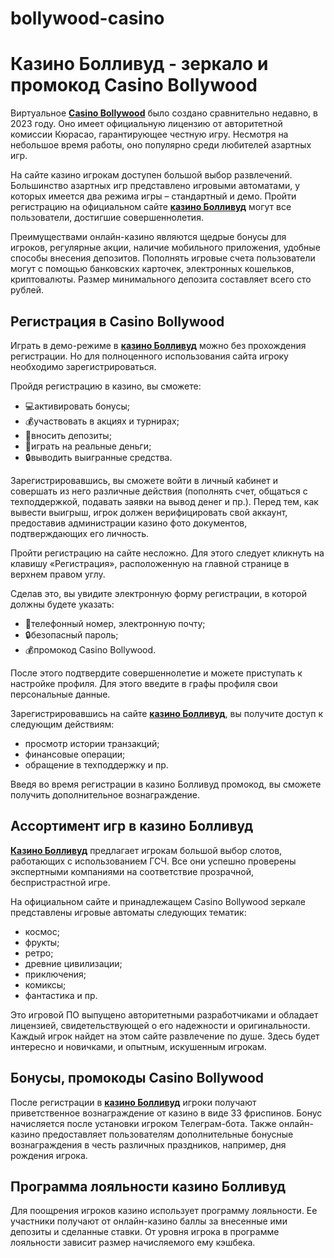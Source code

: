 # bollywood-casino
# Казино Болливуд - зеркало и промокод Casino Bollywood

Виртуальное **[Casino Bollywood](https://bit.ly/bollywood_casino)** было создано сравнительно недавно, в 2023 году. Оно имеет официальную лицензию от авторитетной комиссии Кюрасао, гарантирующее честную игру. Несмотря на небольшое время работы, оно популярно среди любителей азартных игр.

На сайте казино игрокам доступен большой выбор развлечений. Большинство азартных игр представлено игровыми автоматами, у которых имеется два режима игры – стандартный и демо. Пройти регистрацию на официальном сайте **[казино Болливуд](https://bit.ly/bollywood_casino)** могут все пользователи, достигшие совершеннолетия.

Преимуществами онлайн-казино являются щедрые бонусы для игроков, регулярные акции, наличие мобильного приложения, удобные способы внесения депозитов. Пополнять игровые счета пользователи могут с помощью банковских карточек, электронных кошельков, криптовалюты. Размер минимального депозита составляет всего сто рублей.

## Регистрация в Casino Bollywood 

Играть в демо-режиме в **[казино Болливуд](https://bit.ly/bollywood_casino)** можно без прохождения регистрации. Но для полноценного использования сайта игроку необходимо зарегистрироваться.

Пройдя регистрацию в казино, вы сможете:

- 💻активировать бонусы;
- 💰участвовать в акциях и турнирах;
- 🚀вносить депозиты;
- 📱играть на реальные деньги;
- 🔒выводить выигранные средства.

Зарегистрировавшись, вы сможете войти в личный кабинет и совершать из него различные действия (пополнять счет, общаться с техподдержкой, подавать заявки на вывод денег и пр.). Перед тем, как вывести выигрыш, игрок должен верифицировать свой аккаунт, предоставив администрации казино фото документов, подтверждающих его личность.

Пройти регистрацию на сайте несложно. Для этого следует кликнуть на клавишу «Регистрация», расположенную на главной странице в верхнем правом углу.

Сделав это, вы увидите электронную форму регистрации, в которой должны будете указать:

- 📱телефонный номер, электронную почту;
- 🔒безопасный пароль;
- 💰промокод Casino Bollywood.

После этого подтвердите совершеннолетие и можете приступать к настройке профиля. Для этого введите в графы профиля свои персональные данные.

Зарегистрировавшись на сайте **[казино Болливуд](https://bit.ly/bollywood_casino)**, вы получите доступ к следующим действиям:

- просмотр истории транзакций;
- финансовые операции;
- обращение в техподдержку и пр.

Введя во время регистрации в казино Болливуд промокод, вы сможете получить дополнительное вознаграждение.

## Ассортимент игр в казино Болливуд

**[Казино Болливуд](https://bit.ly/bollywood_casino)** предлагает игрокам большой выбор слотов, работающих с использованием ГСЧ. Все они успешно проверены экспертными компаниями на соответствие прозрачной, беспристрастной игре.

На официальном сайте и принадлежащем Casino Bollywood зеркале представлены игровые автоматы следующих тематик:

- космос;
- фрукты;
- ретро;
- древние цивилизации;
- приключения;
- комиксы;
- фантастика и пр.

Это игровой ПО выпущено авторитетными разработчиками и обладает лицензией, свидетельствующей о его надежности и оригинальности. Каждый игрок найдет на этом сайте развлечение по душе. Здесь будет интересно и новичками, и опытным, искушенным игрокам.

## Бонусы, промокоды Casino Bollywood

После регистрации в **[казино Болливуд](https://bit.ly/bollywood_casino)** игроки получают приветственное вознаграждение от казино в виде 33 фриспинов. Бонус начисляется после установки игроком Телеграм-бота. Также онлайн-казино предоставляет пользователям дополнительные бонусные вознаграждения в честь различных праздников, например, дня рождения игрока.

## Программа лояльности казино Болливуд

Для поощрения игроков казино использует программу лояльности. Ее участники получают от онлайн-казино баллы за внесенные ими депозиты и сделанные ставки. От уровня игрока в программе лояльности зависит размер начисляемого ему кэшбека.
